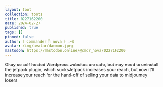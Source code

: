```yaml
---
layout: toot
collection: toots
title: 0227162200
date: 2024-02-27
published: true
tags: []
pinned: false
author: ⸸ commander ░ nova ⸸ :~$
avatar: /img/avatar/daemon.jpeg
mastodon: https://mastodon.online/@cmdr_nova/0227162200
---
```


Okay so self hosted Wordpress websites are safe, but may need to uninstall the jetpack plugin, which sucksJetpack increases your reach, but now it’ll increase your reach for the hand-off of selling your data to midjourney losers
